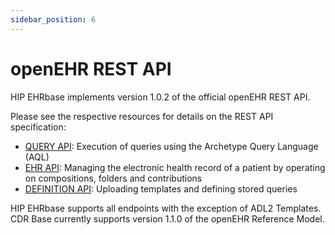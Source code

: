 ```yaml
---
sidebar_position: 6
---
```



# openEHR REST API

HIP EHRbase implements version 1.0.2 of the official openEHR REST API.

Please see the respective resources for details on the REST API specification:

* [QUERY API](/api/hip-ehrbase/query): Execution of queries using the Archetype Query Language (AQL)
* [EHR API](/api/hip-ehrbase/ehr): Managing the electronic health record of a patient by operating on compositions, folders and contributions
* [DEFINITION API](/api/hip-ehrbase/definition): Uploading templates and defining stored queries

HIP EHRbase supports all endpoints with the exception of ADL2 Templates. CDR Base currently supports version 1.1.0 of the openEHR Reference Model.
